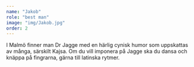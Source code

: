 ```yaml
---
name: "Jakob"
role: "best man"
image: "img/Jakob.jpg"
order: 2
---
```

I Malmö finner man Dr Jagge med en härlig cynisk humor som uppskattas av många, särskilt Kajsa. Om du vill imponera på Jagge ska du dansa och knäppa på fingrarna, gärna till latinska rytmer.
